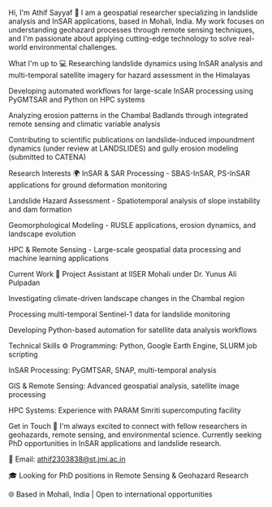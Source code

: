 Hi, I'm Athif Sayyaf 👋
I am a geospatial researcher specializing in landslide analysis and InSAR applications, based in Mohali, India. My work focuses on understanding geohazard processes through remote sensing techniques, and I'm passionate about applying cutting-edge technology to solve real-world environmental challenges.

What I'm up to 💻
Researching landslide dynamics using InSAR analysis and multi-temporal satellite imagery for hazard assessment in the Himalayas

Developing automated workflows for large-scale InSAR processing using PyGMTSAR and Python on HPC systems

Analyzing erosion patterns in the Chambal Badlands through integrated remote sensing and climatic variable analysis

Contributing to scientific publications on landslide-induced impoundment dynamics (under review at LANDSLIDES) and gully erosion modeling (submitted to CATENA)

Research Interests 🌍
InSAR & SAR Processing - SBAS-InSAR, PS-InSAR applications for ground deformation monitoring

Landslide Hazard Assessment - Spatiotemporal analysis of slope instability and dam formation

Geomorphological Modeling - RUSLE applications, erosion dynamics, and landscape evolution

HPC & Remote Sensing - Large-scale geospatial data processing and machine learning applications

Current Work 🔬
Project Assistant at IISER Mohali under Dr. Yunus Ali Pulpadan

Investigating climate-driven landscape changes in the Chambal region

Processing multi-temporal Sentinel-1 data for landslide monitoring

Developing Python-based automation for satellite data analysis workflows

Technical Skills ⚙️
Programming: Python, Google Earth Engine, SLURM job scripting

InSAR Processing: PyGMTSAR, SNAP, multi-temporal analysis

GIS & Remote Sensing: Advanced geospatial analysis, satellite image processing

HPC Systems: Experience with PARAM Smriti supercomputing facility

Get in Touch 🤝
I'm always excited to connect with fellow researchers in geohazards, remote sensing, and environmental science. Currently seeking PhD opportunities in InSAR applications and landslide research.

📧 Email: athif2303838@st.jmi.ac.in

🎓 Looking for PhD positions in Remote Sensing & Geohazard Research

🌐 Based in Mohali, India | Open to international opportunities
